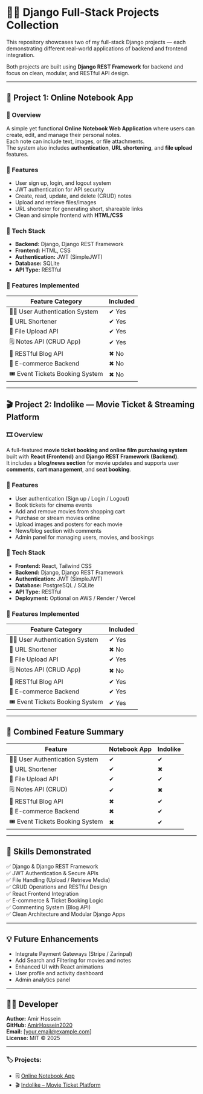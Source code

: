 # 🧑‍💻 Django Full-Stack Projects Collection

This repository showcases two of my full-stack Django projects — each demonstrating different real-world applications of backend and frontend integration.

Both projects are built using **Django REST Framework** for backend and focus on clean, modular, and RESTful API design.

---

## 📘 Project 1: Online Notebook App

### 📝 Overview
A simple yet functional **Online Notebook Web Application** where users can create, edit, and manage their personal notes.  
Each note can include text, images, or file attachments.  
The system also includes **authentication**, **URL shortening**, and **file upload** features.

### 🚀 Features
- User sign up, login, and logout system  
- JWT authentication for API security  
- Create, read, update, and delete (CRUD) notes  
- Upload and retrieve files/images  
- URL shortener for generating short, shareable links  
- Clean and simple frontend with **HTML/CSS**

### 🧠 Tech Stack
- **Backend:** Django, Django REST Framework  
- **Frontend:** HTML, CSS  
- **Authentication:** JWT (SimpleJWT)  
- **Database:** SQLite  
- **API Type:** RESTful

### 🧩 Features Implemented

| Feature Category | Included |
|------------------|-----------|
| 🧑‍💻 User Authentication System | ✔ Yes |
| 🔗 URL Shortener | ✔ Yes |
| 📁 File Upload API | ✔ Yes |
| 🗒️ Notes API (CRUD App) | ✔ Yes |
| 📰 RESTful Blog API | ✖ No |
| 🛒 E-commerce Backend | ✖ No |
| 🎟 Event Tickets Booking System | ✖ No |

---

## 🎬 Project 2: Indolike — Movie Ticket & Streaming Platform

### 🎞 Overview
A full-featured **movie ticket booking and online film purchasing system** built with **React (Frontend)** and **Django REST Framework (Backend)**.  
It includes a **blog/news section** for movie updates and supports user **comments**, **cart management**, and **seat booking**.

### 🚀 Features
- User authentication (Sign up / Login / Logout)  
- Book tickets for cinema events  
- Add and remove movies from shopping cart  
- Purchase or stream movies online  
- Upload images and posters for each movie  
- News/blog section with comments  
- Admin panel for managing users, movies, and bookings

### 🧠 Tech Stack
- **Frontend:** React, Tailwind CSS  
- **Backend:** Django, Django REST Framework  
- **Authentication:** JWT (SimpleJWT)  
- **Database:** PostgreSQL / SQLite  
- **API Type:** RESTful  
- **Deployment:** Optional on AWS / Render / Vercel  

### 🧩 Features Implemented

| Feature Category | Included |
|------------------|-----------|
| 🧑‍💻 User Authentication System | ✔ Yes |
| 🔗 URL Shortener | ✖ No |
| 📁 File Upload API | ✔ Yes |
| 🗒️ Notes API (CRUD App) | ✖ No |
| 📰 RESTful Blog API | ✔ Yes |
| 🛒 E-commerce Backend | ✔ Yes |
| 🎟 Event Tickets Booking System | ✔ Yes |

---

## 🧮 Combined Feature Summary

| Feature | Notebook App | Indolike |
|----------|---------------|-----------|
| 🧑‍💻 User Authentication System | ✔ | ✔ |
| 🔗 URL Shortener | ✔ | ✖ |
| 📁 File Upload API | ✔ | ✔ |
| 🗒️ Notes API (CRUD) | ✔ | ✖ |
| 📰 RESTful Blog API | ✖ | ✔ |
| 🛒 E-commerce Backend | ✖ | ✔ |
| 🎟 Event Tickets Booking System | ✖ | ✔ |

---

## 🧰 Skills Demonstrated

✅ Django & Django REST Framework  
✅ JWT Authentication & Secure APIs  
✅ File Handling (Upload / Retrieve Media)  
✅ CRUD Operations and RESTful Design  
✅ React Frontend Integration  
✅ E-commerce & Ticket Booking Logic  
✅ Commenting System (Blog API)  
✅ Clean Architecture and Modular Django Apps  

---

## 💡 Future Enhancements
- Integrate Payment Gateways (Stripe / Zarinpal)  
- Add Search and Filtering for movies and notes  
- Enhanced UI with React animations  
- User profile and activity dashboard  
- Admin analytics panel  

---

## 👨‍💻 Developer

**Author:** Amir Hossein  
**GitHub:** [AmirHossein2020](https://github.com/AmirHossein2020)  
**Email:** [your.email@example.com]  
**License:** MIT © 2025

---

### 🏷 Projects:
- 🗒 [Online Notebook App](#project-1-online-notebook-app)  
- 🎬 [Indolike – Movie Ticket Platform](#project-2-indolike--movie-ticket--streaming-platform)
